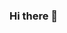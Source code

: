 ### Hi there 👋

<!--
**xudongliao/xudongliao** is a ✨ _special_ ✨ repository because its `README.md` (this file) appears on your GitHub profile.

Here are some ideas to get you started:

- 🔭 I’m currently working on ...
- 🌱 I’m currently learning ...
- 👯 I’m looking to collaborate on ...
- 🤔 I’m looking for help with ...
- 💬 Ask me about ...
- 📫 How to reach me: ...
- 😄 Pronouns: ...
- ⚡ Fun fact: ...
-->

<!-- ![Anurag's GitHub stats](https://github-readme-stats.vercel.app/api?username=xudongliao&count_private=true)

![Top Langs](https://github-readme-stats.vercel.app/api/top-langs/?username=xudongliao&count_private=true&show_icons=true) -->

